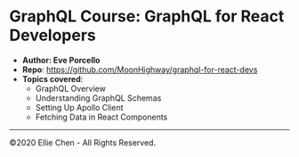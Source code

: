 # GraphQL Course: GraphQL for React Developers

- **Author: Eve Porcello**
- **Repo**: https://github.com/MoonHighway/graphql-for-react-devs
- **Topics covered**:
  - GraphQL Overview
  - Understanding GraphQL Schemas
  - Setting Up Apollo Client
  - Fetching Data in React Components

<!-- ![{screenshot}](./docs/{screenshot}.JPG) -->

---

<!-- #### {Topic}

---

```javascript
```

```javascript
```

```javascript
```

```javascript
```

```javascript
```

```javascript
```

```javascript
```

```javascript
```

```javascript
```

```javascript
```

```javascript
```

```javascript
```

```javascript
```

```javascript
``` -->

©2020 Ellie Chen - All Rights Reserved.
